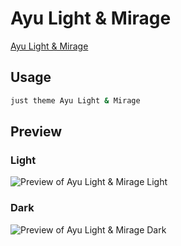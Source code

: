 # Ayu Light & Mirage

[Ayu Light & Mirage](https://taronull.substack.com)

## Usage

```bash
just theme Ayu Light & Mirage
```

## Preview

### Light

![Preview of Ayu Light & Mirage Light](preview-light.png)

### Dark

![Preview of Ayu Light & Mirage Dark](preview-dark.png)
